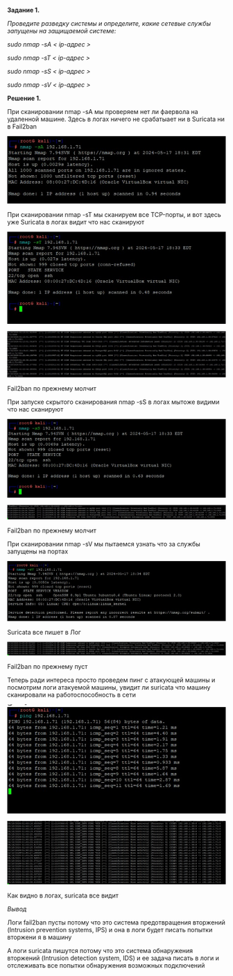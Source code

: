 **Задание 1.**

*Проведите разведку системы и определите, какие сетевые службы запущены на защищаемой системе:*

*sudo nmap -sA < ip-адрес >*

*sudo nmap -sT < ip-адрес >*

*sudo nmap -sS < ip-адрес >*

*sudo nmap -sV < ip-адрес >*

**Решение 1.**

При сканировании nmap -sA мы проверяем нет ли фаервола на удаленной машине.
Здесь в логах ничего не срабатыает ни в Suricata ни в Fail2ban

![alt text](https://github.com/mezhibo/Defender-network/blob/dd2c638d5d0019f7a2e861aaa13a8eac9123b5bc/IMG/11.jpg)



При сканировании nmap -sT мы сканируем все TCP-порты, и вот здесь уже Suricata в логах видит что нас сканируют

![alt text](https://github.com/mezhibo/Defender-network/blob/dd2c638d5d0019f7a2e861aaa13a8eac9123b5bc/IMG/12.jpg)

![alt text](https://github.com/mezhibo/Defender-network/blob/dd2c638d5d0019f7a2e861aaa13a8eac9123b5bc/IMG/1.jpg)

Fail2ban по прежнему молчит


При запуске скрытого сканирования nmap -sS в логах мытоже видими что нас сканируют

![alt text](https://github.com/mezhibo/Defender-network/blob/dd2c638d5d0019f7a2e861aaa13a8eac9123b5bc/IMG/13.jpg)

![alt text](https://github.com/mezhibo/Defender-network/blob/dd2c638d5d0019f7a2e861aaa13a8eac9123b5bc/IMG/2.jpg)

Fail2ban по прежнему молчит



При сканировании nmap -sV мы пытаемся узнать что за службы запущены на портах

![alt text](https://github.com/mezhibo/Defender-network/blob/dd2c638d5d0019f7a2e861aaa13a8eac9123b5bc/IMG/14.jpg)

Suricata все пишет в Лог

![alt text](https://github.com/mezhibo/Defender-network/blob/dd2c638d5d0019f7a2e861aaa13a8eac9123b5bc/IMG/3.jpg)

Fail2ban по прежнему пуст


Теперь ради интереса просто проведем пинг с атакующей машины и посмотрим логи атакуемой машины, увидит ли suricata что машину сканировали на работоспособность в сети 

![alt text](https://github.com/mezhibo/Defender-network/blob/dd2c638d5d0019f7a2e861aaa13a8eac9123b5bc/IMG/15.jpg)

![alt text](https://github.com/mezhibo/Defender-network/blob/dd2c638d5d0019f7a2e861aaa13a8eac9123b5bc/IMG/4.jpg)

Как видно в логах, suricata все видит




*Вывод*

Логи fail2ban пусты потому что это система предотвращения вторжений (Intrusion prevention systems, IPS) и
она в логи будет писать попытки вторжени я в машину

А логи suricata пишутся потому что это система обнаружения вторжений (Intrusion detection system, IDS) и
ее задача писать в логи и отслеживать все попытки обнаружения возможных подключений









